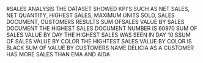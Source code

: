 #SALES ANALYSIS
THE DATASET SHOWED KPI'S SUCH AS NET SALES, NET QUANTITY, HIGHEST SALES, MAXIMUM UNITS SOLD, SALES DOCUMENT, CUSTOMERS
RESULTS
SUM OFSALES VALUE BY SALES DOCUMENT
THE HIGHEST SALES DOCUMENT NUMBER IS 60970
SUM OF SALES VALUE BY DAY
THE HIGHEST SALES WAS SEEN IN DAY 10
SSUM OF SALES VALUE BY COLOR
THE HIGHTEST SALES VALUE BY COLOR IS BLACK
SUM OF VALUE BY CUSTOMERS NAME
DELICIA AS A CUSTOMER HAS MORE SALES THAN EMA AND AIDA

